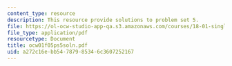 ```yaml
---
content_type: resource
description: This resource provide solutions to problem set 5.
file: https://ol-ocw-studio-app-qa.s3.amazonaws.com/courses/18-01-single-variable-calculus-fall-2005/a272c16ebb54787985346c3607252167_ocw01f05ps5soln.pdf
file_type: application/pdf
resourcetype: Document
title: ocw01f05ps5soln.pdf
uid: a272c16e-bb54-7879-8534-6c3607252167
---
```

